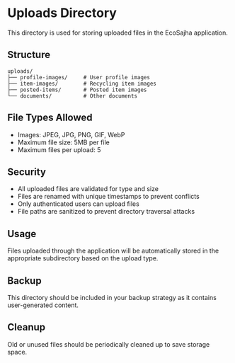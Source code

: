# Uploads Directory

This directory is used for storing uploaded files in the EcoSajha application.

## Structure

```
uploads/
├── profile-images/     # User profile images
├── item-images/        # Recycling item images
├── posted-items/       # Posted item images
└── documents/          # Other documents
```

## File Types Allowed

- Images: JPEG, JPG, PNG, GIF, WebP
- Maximum file size: 5MB per file
- Maximum files per upload: 5

## Security

- All uploaded files are validated for type and size
- Files are renamed with unique timestamps to prevent conflicts
- Only authenticated users can upload files
- File paths are sanitized to prevent directory traversal attacks

## Usage

Files uploaded through the application will be automatically stored in the appropriate subdirectory based on the upload type.

## Backup

This directory should be included in your backup strategy as it contains user-generated content.

## Cleanup

Old or unused files should be periodically cleaned up to save storage space. 